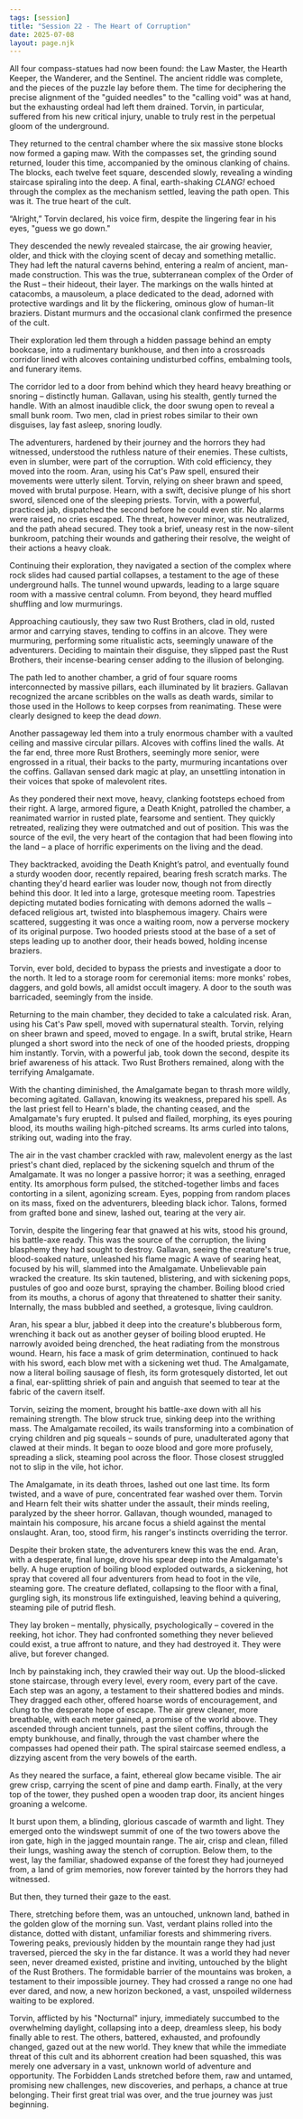 ```yaml
---
tags: [session]
title: "Session 22 - The Heart of Corruption"
date: 2025-07-08
layout: page.njk
---
```


All four compass-statues had now been found: the Law Master, the Hearth Keeper, the Wanderer, and the Sentinel. The ancient riddle was complete, and the pieces of the puzzle lay before them. The time for deciphering the precise alignment of the "guided needles" to the "calling void" was at hand, but the exhausting ordeal had left them drained. Torvin, in particular, suffered from his new critical injury, unable to truly rest in the perpetual gloom of the underground.

They returned to the central chamber where the six massive stone blocks now formed a gaping maw. With the compasses set, the grinding sound returned, louder this time, accompanied by the ominous clanking of chains. The blocks, each twelve feet square, descended slowly, revealing a winding staircase spiraling into the deep. A final, earth-shaking _CLANG!_ echoed through the complex as the mechanism settled, leaving the path open. This was it. The true heart of the cult.

“Alright,” Torvin declared, his voice firm, despite the lingering fear in his eyes, "guess we go down."

They descended the newly revealed staircase, the air growing heavier, older, and thick with the cloying scent of decay and something metallic. They had left the natural caverns behind, entering a realm of ancient, man-made construction. This was the true, subterranean complex of the Order of the Rust – their hideout, their layer. The markings on the walls hinted at catacombs, a mausoleum, a place dedicated to the dead, adorned with protective wardings and lit by the flickering, ominous glow of human-lit braziers. Distant murmurs and the occasional clank confirmed the presence of the cult.

Their exploration led them through a hidden passage behind an empty bookcase, into a rudimentary bunkhouse, and then into a crossroads corridor lined with alcoves containing undisturbed coffins, embalming tools, and funerary items.

The corridor led to a door from behind which they heard heavy breathing or snoring – distinctly human. Gallavan, using his stealth, gently turned the handle. With an almost inaudible click, the door swung open to reveal a small bunk room. Two men, clad in priest robes similar to their own disguises, lay fast asleep, snoring loudly.

The adventurers, hardened by their journey and the horrors they had witnessed, understood the ruthless nature of their enemies. These cultists, even in slumber, were part of the corruption. With cold efficiency, they moved into the room. Aran, using his Cat's Paw spell, ensured their movements were utterly silent. Torvin, relying on sheer brawn and speed, moved with brutal purpose. Hearn, with a swift, decisive plunge of his short sword, silenced one of the sleeping priests. Torvin, with a powerful, practiced jab, dispatched the second before he could even stir. No alarms were raised, no cries escaped. The threat, however minor, was neutralized, and the path ahead secured. They took a brief, uneasy rest in the now-silent bunkroom, patching their wounds and gathering their resolve, the weight of their actions a heavy cloak.

Continuing their exploration, they navigated a section of the complex where rock slides had caused partial collapses, a testament to the age of these underground halls. The tunnel wound upwards, leading to a large square room with a massive central column. From beyond, they heard muffled shuffling and low murmurings.

Approaching cautiously, they saw two Rust Brothers, clad in old, rusted armor and carrying staves, tending to coffins in an alcove. They were murmuring, performing some ritualistic acts, seemingly unaware of the adventurers. Deciding to maintain their disguise, they slipped past the Rust Brothers, their incense-bearing censer adding to the illusion of belonging.

The path led to another chamber, a grid of four square rooms interconnected by massive pillars, each illuminated by lit braziers. Gallavan recognized the arcane scribbles on the walls as death wards, similar to those used in the Hollows to keep corpses from reanimating. These were clearly designed to keep the dead _down_.

Another passageway led them into a truly enormous chamber with a vaulted ceiling and massive circular pillars. Alcoves with coffins lined the walls. At the far end, three more Rust Brothers, seemingly more senior, were engrossed in a ritual, their backs to the party, murmuring incantations over the coffins. Gallavan sensed dark magic at play, an unsettling intonation in their voices that spoke of malevolent rites.

As they pondered their next move, heavy, clanking footsteps echoed from their right. A large, armored figure, a Death Knight, patrolled the chamber, a reanimated warrior in rusted plate, fearsome and sentient. They quickly retreated, realizing they were outmatched and out of position. This was the source of the evil, the very heart of the contagion that had been flowing into the land – a place of horrific experiments on the living and the dead.

They backtracked, avoiding the Death Knight’s patrol, and eventually found a sturdy wooden door, recently repaired, bearing fresh scratch marks. The chanting they'd heard earlier was louder now, though not from directly behind this door. It led into a large, grotesque meeting room. Tapestries depicting mutated bodies fornicating with demons adorned the walls – defaced religious art, twisted into blasphemous imagery. Chairs were scattered, suggesting it was once a waiting room, now a perverse mockery of its original purpose. Two hooded priests stood at the base of a set of steps leading up to another door, their heads bowed, holding incense braziers.

Torvin, ever bold, decided to bypass the priests and investigate a door to the north. It led to a storage room for ceremonial items: more monks' robes, daggers, and gold bowls, all amidst occult imagery. A door to the south was barricaded, seemingly from the inside.

Returning to the main chamber, they decided to take a calculated risk. Aran, using his Cat's Paw spell, moved with supernatural stealth. Torvin, relying on sheer brawn and speed, moved to engage. In a swift, brutal strike, Hearn plunged a short sword into the neck of one of the hooded priests, dropping him instantly. Torvin, with a powerful jab, took down the second, despite its brief awareness of his attack. Two Rust Brothers remained, along with the terrifying Amalgamate.

With the chanting diminished, the Amalgamate began to thrash more wildly, becoming agitated. Gallavan, knowing its weakness, prepared his spell. As the last priest fell to Hearn's blade, the chanting ceased, and the Amalgamate's fury erupted. It pulsed and flailed, morphing, its eyes pouring blood, its mouths wailing high-pitched screams. Its arms curled into talons, striking out, wading into the fray.

The air in the vast chamber crackled with raw, malevolent energy as the last priest's chant died, replaced by the sickening squelch and thrum of the Amalgamate. It was no longer a passive horror; it was a seething, enraged entity. Its amorphous form pulsed, the stitched-together limbs and faces contorting in a silent, agonizing scream. Eyes, popping from random places on its mass, fixed on the adventurers, bleeding black ichor. Talons, formed from grafted bone and sinew, lashed out, tearing at the very air.

Torvin, despite the lingering fear that gnawed at his wits, stood his ground, his battle-axe ready. This was the source of the corruption, the living blasphemy they had sought to destroy. Gallavan, seeing the creature's true, blood-soaked nature, unleashed his flame magic A wave of searing heat, focused by his will, slammed into the Amalgamate. Unbelievable pain wracked the creature. Its skin tautened, blistering, and with sickening pops, pustules of goo and ooze burst, spraying the chamber. Boiling blood cried from its mouths, a chorus of agony that threatened to shatter their sanity. Internally, the mass bubbled and seethed, a grotesque, living cauldron.

Aran, his spear a blur, jabbed it deep into the creature's blubberous form, wrenching it back out as another geyser of boiling blood erupted. He narrowly avoided being drenched, the heat radiating from the monstrous wound. Hearn, his face a mask of grim determination, continued to hack with his sword, each blow met with a sickening wet thud. The Amalgamate, now a literal boiling sausage of flesh, its form grotesquely distorted, let out a final, ear-splitting shriek of pain and anguish that seemed to tear at the fabric of the cavern itself.

Torvin, seizing the moment, brought his battle-axe down with all his remaining strength. The blow struck true, sinking deep into the writhing mass. The Amalgamate recoiled, its wails transforming into a combination of crying children and pig squeals – sounds of pure, unadulterated agony that clawed at their minds. It began to ooze blood and gore more profusely, spreading a slick, steaming pool across the floor. Those closest struggled not to slip in the vile, hot ichor.

The Amalgamate, in its death throes, lashed out one last time. Its form twisted, and a wave of pure, concentrated fear washed over them. Torvin and Hearn felt their wits shatter under the assault, their minds reeling, paralyzed by the sheer horror. Gallavan, though wounded, managed to maintain his composure, his arcane focus a shield against the mental onslaught. Aran, too, stood firm, his ranger's instincts overriding the terror.

Despite their broken state, the adventurers knew this was the end. Aran, with a desperate, final lunge, drove his spear deep into the Amalgamate's belly. A huge eruption of boiling blood exploded outwards, a sickening, hot spray that covered all four adventurers from head to foot in the vile, steaming gore. The creature deflated, collapsing to the floor with a final, gurgling sigh, its monstrous life extinguished, leaving behind a quivering, steaming pile of putrid flesh.

They lay broken – mentally, physically, psychologically – covered in the reeking, hot ichor. They had confronted something they never believed could exist, a true affront to nature, and they had destroyed it. They were alive, but forever changed.

Inch by painstaking inch, they crawled their way out. Up the blood-slicked stone staircase, through every level, every room, every part of the cave. Each step was an agony, a testament to their shattered bodies and minds. They dragged each other, offered hoarse words of encouragement, and clung to the desperate hope of escape. The air grew cleaner, more breathable, with each meter gained, a promise of the world above. They ascended through ancient tunnels, past the silent coffins, through the empty bunkhouse, and finally, through the vast chamber where the compasses had opened their path. The spiral staircase seemed endless, a dizzying ascent from the very bowels of the earth.

As they neared the surface, a faint, ethereal glow became visible. The air grew crisp, carrying the scent of pine and damp earth. Finally, at the very top of the tower, they pushed open a wooden trap door, its ancient hinges groaning a welcome.

It burst upon them, a blinding, glorious cascade of warmth and light. They emerged onto the windswept summit of one of the two towers above the iron gate, high in the jagged mountain range. The air, crisp and clean, filled their lungs, washing away the stench of corruption. Below them, to the west, lay the familiar, shadowed expanse of the forest they had journeyed from, a land of grim memories, now forever tainted by the horrors they had witnessed.

But then, they turned their gaze to the east.

There, stretching before them, was an untouched, unknown land, bathed in the golden glow of the morning sun. Vast, verdant plains rolled into the distance, dotted with distant, unfamiliar forests and shimmering rivers. Towering peaks, previously hidden by the mountain range they had just traversed, pierced the sky in the far distance. It was a world they had never seen, never dreamed existed, pristine and inviting, untouched by the blight of the Rust Brothers. The formidable barrier of the mountains was broken, a testament to their impossible journey. They had crossed a range no one had ever dared, and now, a new horizon beckoned, a vast, unspoiled wilderness waiting to be explored.

Torvin, afflicted by his "Nocturnal" injury, immediately succumbed to the overwhelming daylight, collapsing into a deep, dreamless sleep, his body finally able to rest. The others, battered, exhausted, and profoundly changed, gazed out at the new world. They knew that while the immediate threat of this cult and its abhorrent creation had been squashed, this was merely one adversary in a vast, unknown world of adventure and opportunity. The Forbidden Lands stretched before them, raw and untamed, promising new challenges, new discoveries, and perhaps, a chance at true belonging. Their first great trial was over, and the true journey was just beginning.
